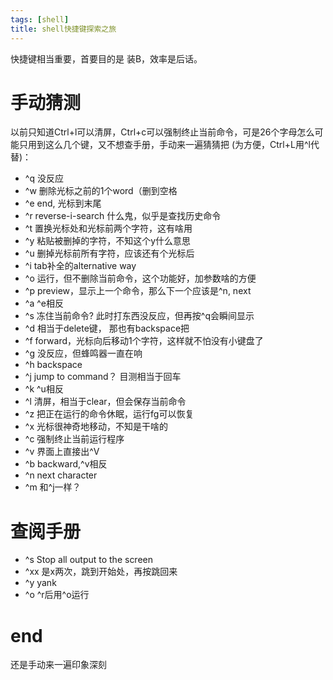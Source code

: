 ```yaml
---
tags: [shell]
title: shell快捷键探索之旅
---
```


快捷键相当重要，首要目的是 装B，效率是后话。

# 手动猜测
以前只知道Ctrl+l可以清屏，Ctrl+c可以强制终止当前命令，可是26个字母怎么可能只用到这么几个键，又不想查手册，手动来一遍猜猜把 (为方便，Ctrl+L用^l代替)：
- ^q 没反应
- ^w 删除光标之前的1个word（删到空格
- ^e end, 光标到末尾
- ^r reverse-i-search 什么鬼，似乎是查找历史命令
- ^t 置换光标处和光标前两个字符，这有啥用
- ^y 粘贴被删掉的字符，不知这个y什么意思
- ^u 删掉光标前所有字符，应该还有个光标后
- ^i tab补全的alternative way
- ^o 运行，但不删除当前命令，这个功能好，加参数啥的方便
- ^p preview，显示上一个命令，那么下一个应该是^n, next
- ^a ^e相反
- ^s 冻住当前命令? 此时打东西没反应，但再按^q会瞬间显示
- ^d 相当于delete键， 那也有backspace把
- ^f forward，光标向后移动1个字符，这样就不怕没有小键盘了
- ^g 没反应，但蜂鸣器一直在响
- ^h backspace
- ^j jump to command？ 目测相当于回车
- ^k ^u相反
- ^l 清屏，相当于clear，但会保存当前命令
- ^z 把正在运行的命令休眠，运行fg可以恢复
- ^x 光标很神奇地移动，不知是干啥的
- ^c 强制终止当前运行程序
- ^v 界面上直接出^V 
- ^b backward,^v相反
- ^n next character
- ^m 和^j一样？

# 查阅手册
- ^s Stop all output to the screen
- ^xx 是x两次，跳到开始处，再按跳回来
- ^y yank
- ^o ^r后用^o运行

# end
还是手动来一遍印象深刻

